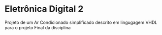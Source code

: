 # Eletrônica Digital 2
Projeto de um Ar Condicionado simplificado 
descrito em lingugagem VHDL para o projeto Final da disciplina
